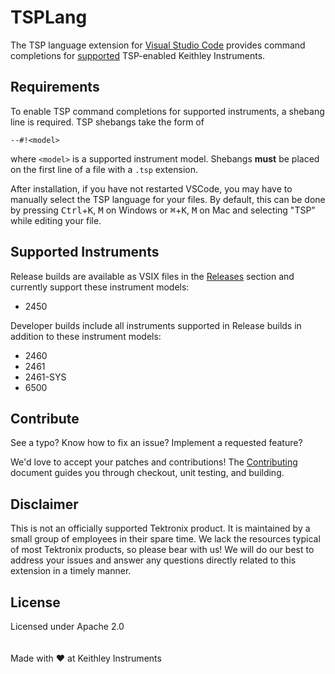 # TSPLang

The TSP language extension for [Visual Studio Code](https://code.visualstudio.com/) provides command completions for [supported](#supportedinstruments) TSP-enabled Keithley Instruments.

## Requirements

To enable TSP command completions for supported instruments, a shebang line is required. TSP shebangs take the form of
```
--#!<model>
```
where `<model>` is a supported instrument model. Shebangs __must__ be placed on the first line of a file with a `.tsp` extension.

After installation, if you have not restarted VSCode, you may have to manually select the TSP language for your files. By default, this can be done by pressing <kbd>Ctrl</kbd>+<kbd>K</kbd>, <kbd>M</kbd> on Windows or <kbd>&#8984;</kbd>+<kbd>K</kbd>, <kbd>M</kbd> on Mac and selecting "TSP" while editing your file.

## Supported Instruments

Release builds are available as VSIX files in the [Releases](/releases) section and currently support these instrument models:
* 2450

Developer builds include all instruments supported in Release builds in addition to these instrument models:
* 2460
* 2461
* 2461-SYS
* 6500

## Contribute

See a typo? Know how to fix an issue? Implement a requested feature?

We'd love to accept your patches and contributions! The [Contributing](CONTRIBUTING.md) document guides you through checkout, unit testing, and building.

## Disclaimer

This is not an officially supported Tektronix product. It is maintained by a small group of employees in their spare time. We lack the resources typical of most Tektronix products, so please bear with us! We will do our best to address your issues and answer any questions directly related to this extension in a timely manner.

## License

Licensed under Apache 2.0
<br/>
<br/>
<br/>
Made with :heart: at Keithley Instruments
